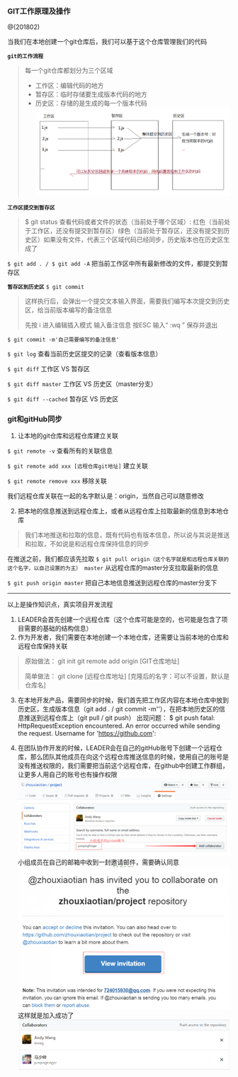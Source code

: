 ### GIT工作原理及操作
@(201802)

当我们在本地创建一个git仓库后，我们可以基于这个仓库管理我们的代码

**`git的工作流程`**
> 每一个git仓库都划分为三个区域
> - 工作区：编辑代码的地方
> - 暂存区：临时存储要生成版本代码的地方
> - 历史区：存储的是生成的每一个版本代码
![Alt text](./1523412523484.png)

**`工作区提交到暂存区`**
> $ git status
> 查看代码或者文件的状态（当前处于哪个区域）:  红色（当前处于工作区，还没有提交到暂存区）绿色（当前处于暂存区，还没有提交到历史区）如果没有文件，代表三个区域代码已经同步，历史版本也在历史区生成了

`$ git add . / $ git add -A`
把当前工作区中所有最新修改的文件，都提交到暂存区

**`暂存区到历史区`**
`$ git commit`
> 这样执行后，会弹出一个提交文本输入界面，需要我们编写本次提交到历史区，给当前版本编写的备注信息
>  
> 先按 i 进入编辑插入模式
> 输入备注信息
> 按ESC
> 输入“ :wq ” 保存并退出

`$ git commit -m'自己需要编写的备注信息'`

`$ git log`
查看当前历史区提交的记录（查看版本信息）

`$ git diff`
工作区 VS 暂存区

`$ git diff master`
工作区 VS 历史区（master分支）

`$ git diff --cached`
暂存区 VS 历史区

### git和gitHub同步
1. 让本地的git仓库和远程仓库建立关联

`$ git remote -v` 
查看所有的关联信息

`$ git remote add xxx [远程仓库git地址]`
建立关联

`$ git remote remove xxx`
移除关联

我们远程仓库关联在一起的名字默认是：origin，当然自己可以随意修改

2. 把本地的信息推送到远程仓库上，或者从远程仓库上拉取最新的信息到本地仓库
> 我们本地推送和拉取的信息，既有代码也有版本信息，所以说与其说是推送和拉取，不如说是和远程仓库保持信息的同步

在推送之前，我们都应该先拉取
`$ git pull origin（这个名字就是和远程仓库关联的这个名字，以自己设置的为主） master`
从远程仓库的master分支拉取最新的信息

`$ git push origin master`
把自己本地信息推送到远程仓库的master分支下

----

以上是操作知识点，真实项目开发流程
1. LEADER会首先创建一个远程仓库（这个仓库可能是空的，也可能是包含了项目需要的基础的结构信息）
2. 作为开发者，我们需要在本地创建一个本地仓库，还需要让当前本地的仓库和远程仓库保持关联
> 原始做法：
> git init 
> git remote add origin [GIT仓库地址]
>  
> 简单做法：
> git clone [远程仓库地址] [克隆后的名字：可以不设置，默认是仓库名]

3. 在本地开发产品，需要同步的时候，我们首先把工作区内容在本地仓库中放到历史区，生成版本信息（git add . / git commit -m''），在把本地历史区的信息推送到远程仓库上（git pull / git push）
出现问题：
$ git push
fatal: HttpRequestException encountered.
   An error occurred while sending the request.
Username for 'https://github.com':



4. 在团队协作开发的时候，LEADER会在自己的gitHub账号下创建一个远程仓库，那么团队其他成员在向这个远程仓库推送信息的时候，使用自己的账号是没有推送权限的，我们需要把当前这个远程仓库，在github中创建工作群组，让更多人用自己的账号也有操作权限
![Alt text](./1523420219303.png)
小组成员在自己的邮箱中收到一封邀请邮件，需要确认同意
![Alt text](./1523420292109.png)
这样就是加入成功了
![Alt text](./1523420338083.png)

